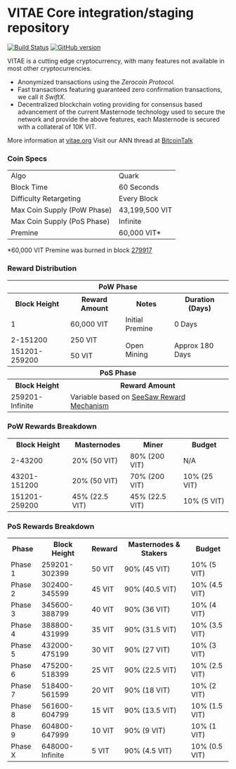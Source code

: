 VITAE Core integration/staging repository
=====================================

[![Build Status](https://travis-ci.org/VITAE-Project/VITAE.svg?branch=master)](https://travis-ci.org/VITAE-Project/VITAE) [![GitHub version](https://badge.fury.io/gh/VITAE-Project%2FVITAE.svg)](https://badge.fury.io/gh/VITAE-Project%2FVITAE)

VITAE is a cutting edge cryptocurrency, with many features not available in most other cryptocurrencies.
- Anonymized transactions using the _Zerocoin Protocol_.
- Fast transactions featuring guaranteed zero confirmation transactions, we call it _SwiftX_.
- Decentralized blockchain voting providing for consensus based advancement of the current Masternode
  technology used to secure the network and provide the above features, each Masternode is secured
  with a collateral of 10K VIT.

More information at [vitae.org](http://www.vitae.org) Visit our ANN thread at [BitcoinTalk](http://www.bitcointalk.org/index.php?topic=1262920)

### Coin Specs
<table>
<tr><td>Algo</td><td>Quark</td></tr>
<tr><td>Block Time</td><td>60 Seconds</td></tr>
<tr><td>Difficulty Retargeting</td><td>Every Block</td></tr>
<tr><td>Max Coin Supply (PoW Phase)</td><td>43,199,500 VIT</td></tr>
<tr><td>Max Coin Supply (PoS Phase)</td><td>Infinite</td></tr>
<tr><td>Premine</td><td>60,000 VIT*</td></tr>
</table>

*60,000 VIT Premine was burned in block [279917](http://www.presstab.pw/phpexplorer/VITAE/block.php?blockhash=206d9cfe859798a0b0898ab00d7300be94de0f5469bb446cecb41c3e173a57e0)

### Reward Distribution

<table>
<th colspan=4>PoW Phase</th>
<tr><th>Block Height</th><th>Reward Amount</th><th>Notes</th><th>Duration (Days)</th></tr>
<tr><td>1</td><td>60,000 VIT</td><td>Initial Premine</td><td>0 Days</td></tr>
<tr><td>2-151200</td><td>250 VIT</td><td rowspan=2>Open Mining</td><td rowspan=2> Approx 180 Days</td></tr>
<tr><td>151201-259200</td><td>50 VIT</td></tr>
<tr><th colspan=4>PoS Phase</th></tr>
<tr><th>Block Height</th><th colspan=3>Reward Amount</th></tr>
<tr><td>259201-Infinite</td><td colspan=3>Variable based on <a href="https://vitae.org/knowledge-base/see-saw-rewards-mechanism/">SeeSaw Reward Mechanism</a></td></tr>
</table>

### PoW Rewards Breakdown

<table>
<th>Block Height</th><th>Masternodes</th><th>Miner</th><th>Budget</th>
<tr><td>2-43200</td><td>20% (50 VIT)</td><td>80% (200 VIT)</td><td>N/A</td></tr>
<tr><td>43201-151200</td><td>20% (50 VIT)</td><td>70% (200 VIT)</td><td>10% (25 VIT)</td></tr>
<tr><td>151201-259200</td><td>45% (22.5 VIT)</td><td>45% (22.5 VIT)</td><td>10% (5 VIT)</td></tr>
</table>

### PoS Rewards Breakdown

<table>
<th>Phase</th><th>Block Height</th><th>Reward</th><th>Masternodes & Stakers</th><th>Budget</th>
<tr><td>Phase 1</td><td>259201-302399</td><td>50 VIT</td><td>90% (45 VIT)</td><td>10% (5 VIT)</td></tr>
<tr><td>Phase 2</td><td>302400-345599</td><td>45 VIT</td><td>90% (40.5 VIT)</td><td>10% (4.5 VIT)</td></tr>
<tr><td>Phase 3</td><td>345600-388799</td><td>40 VIT</td><td>90% (36 VIT)</td><td>10% (4 VIT)</td></tr>
<tr><td>Phase 4</td><td>388800-431999</td><td>35 VIT</td><td>90% (31.5 VIT)</td><td>10% (3.5 VIT)</td></tr>
<tr><td>Phase 5</td><td>432000-475199</td><td>30 VIT</td><td>90% (27 VIT)</td><td>10% (3 VIT)</td></tr>
<tr><td>Phase 6</td><td>475200-518399</td><td>25 VIT</td><td>90% (22.5 VIT)</td><td>10% (2.5 VIT)</td></tr>
<tr><td>Phase 7</td><td>518400-561599</td><td>20 VIT</td><td>90% (18 VIT)</td><td>10% (2 VIT)</td></tr>
<tr><td>Phase 8</td><td>561600-604799</td><td>15 VIT</td><td>90% (13.5 VIT)</td><td>10% (1.5 VIT)</td></tr>
<tr><td>Phase 9</td><td>604800-647999</td><td>10 VIT</td><td>90% (9 VIT)</td><td>10% (1 VIT)</td></tr>
<tr><td>Phase X</td><td>648000-Infinite</td><td>5 VIT</td><td>90% (4.5 VIT)</td><td>10% (0.5 VIT)</td></tr>
</table>
